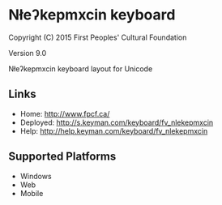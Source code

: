 Nłeʔkepmxcin keyboard
======================

Copyright (C) 2015 First Peoples' Cultural Foundation

Version 9.0

Nłeʔkepmxcin keyboard layout for Unicode

Links
-----

 * Home:     <http://www.fpcf.ca/>
 * Deployed: <http://s.keyman.com/keyboard/fv_nlekepmxcin>
 * Help:     <http://help.keyman.com/keyboard/fv_nlekepmxcin>
 
Supported Platforms
-------------------

 * Windows
 * Web
 * Mobile
